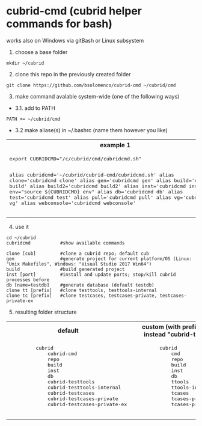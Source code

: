 # cubrid-cmd (cubrid helper commands for bash)
works also on Windows via gitBash or Linux subsystem

1. choose a base folder
```
mkdir ~/cubrid
```
2. clone this repo in the previously created folder
```
git clone https://github.com/bsolomenco/cubrid-cmd ~/cubrid/cmd
```
3. make command avalable system-wide (one of the following ways)
  * 3.1. add to PATH
```
PATH += ~/cubrid/cmd
```
  * 3.2 make aliase(s) in ~/.bashrc (name them however you like)
<table>
  <tr>
     <th>example 1</th>
     <th>example 2</th>
  </tr>
  <tr>
     <td>
       <pre>
export CUBRIDCMD="/c/cubrid/cmd/cubridcmd.sh"

alias cubridcmd='~/cubrid/cubrid-cmd/cubridcmd.sh'
alias clone='cubridcmd clone'
alias gen='cubridcmd gen'
alias build='cubridcmd build'
alias build2='cubridcmd build2'
alias inst='cubridcmd inst'
alias env="source ${CUBRIDCMD} env"
alias db='cubridcmd db'
alias test='cubridcmd test'
alias pull='cubridcmd pull'
alias vg='cubridcmd vg'
alias webconsole='cubridcmd webconsole'
       </pre>
     </td>
     <td>
       <pre>
export CUBRIDCMD="/c/cubrid/cmd/cubridcmd.sh"

alias cubridcmd='${CUBRIDCMD}'
alias c="cubridcmd clone"
alias g="cubridcmd gen"
alias b="cubridcmd build"
alias b2="cubridcmd build2"
alias i="cubridcmd inst"
alias e="source ${CUBRIDCMD} env"
alias d="cubridcmd db"
alias t="cubridcmd test"
alias p="cubridcmd pull"
alias v="cubridcmd vg"
alias w="cubridcmd webconsole"
       </pre>
     </td>
  </tr>
</table>



4. use it
```
cd ~/cubrid
cubridcmd           #show available commands

clone [cub]         #clone a cubrid repo; default cub
gen                 #generate project for current platform/OS (Linux: "Unix Makefiles", Windows: "Visual Studio 2017 Win64")
build               #build generated project
inst [port]         #install and update ports; stop/kill cubrid processes before
db [name=testdb]    #generate database (default testdb)
clone tt [prefix]   #clone testtools, testtools-internal
clone tc [prefix]   #clone testcases, testcases-private, testcases-private-ex
```
5. resulting folder structure

<table>
  <tr>
     <th>default</th>
     <th>custom (with prefix="t" instead "cubrid-test")</th>
  </tr>
  <tr>
     <td>
       <pre>
         cubrid
             cubrid-cmd
             repo
             build
             inst
             db
             cubrid-testtools
             cubrid-testtools-internal
             cubrid-testcases
             cubrid-testcases-private
             cubrid-testcases-private-ex
       </pre>
     </td>
     <td>
       <pre>
         cubrid
             cmd
             repo
             build
             inst
             db
             ttools
             ttools-internal
             tcases
             tcases-private
             tcases-private-ex
       </pre>
     </td>
  </tr>
</table>
